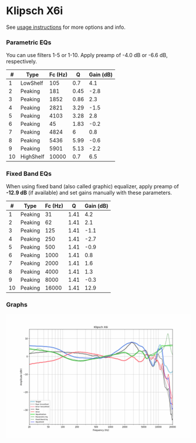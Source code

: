 # Klipsch X6i
See [usage instructions](https://github.com/jaakkopasanen/AutoEq#usage) for more options and info.

### Parametric EQs
You can use filters 1-5 or 1-10. Apply preamp of -4.0 dB or -6.6 dB, respectively.

|   # | Type      |   Fc (Hz) |    Q |   Gain (dB) |
|-----|-----------|-----------|------|-------------|
|   1 | LowShelf  |       105 | 0.7  |         4.1 |
|   2 | Peaking   |       181 | 0.45 |        -2.8 |
|   3 | Peaking   |      1852 | 0.86 |         2.3 |
|   4 | Peaking   |      2821 | 3.29 |        -1.5 |
|   5 | Peaking   |      4103 | 3.28 |         2.8 |
|   6 | Peaking   |        45 | 1.83 |        -0.2 |
|   7 | Peaking   |      4824 | 6    |         0.8 |
|   8 | Peaking   |      5436 | 5.99 |        -0.6 |
|   9 | Peaking   |      5901 | 5.13 |        -2.2 |
|  10 | HighShelf |     10000 | 0.7  |         6.5 |

### Fixed Band EQs
When using fixed band (also called graphic) equalizer, apply preamp of **-12.9 dB** (if available) and set gains manually with these parameters.

|   # | Type    |   Fc (Hz) |    Q |   Gain (dB) |
|-----|---------|-----------|------|-------------|
|   1 | Peaking |        31 | 1.41 |         4.2 |
|   2 | Peaking |        62 | 1.41 |         2.1 |
|   3 | Peaking |       125 | 1.41 |        -1.1 |
|   4 | Peaking |       250 | 1.41 |        -2.7 |
|   5 | Peaking |       500 | 1.41 |        -0.9 |
|   6 | Peaking |      1000 | 1.41 |         0.8 |
|   7 | Peaking |      2000 | 1.41 |         1.6 |
|   8 | Peaking |      4000 | 1.41 |         1.3 |
|   9 | Peaking |      8000 | 1.41 |        -0.3 |
|  10 | Peaking |     16000 | 1.41 |        12.9 |

### Graphs
![](./Klipsch%20X6i.png)
